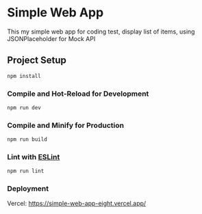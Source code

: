 # Simple Web App

This my simple web app for coding test, display list of items, using JSONPlaceholder for Mock API

## Project Setup

```sh
npm install
```

### Compile and Hot-Reload for Development

```sh
npm run dev
```

### Compile and Minify for Production

```sh
npm run build
```

### Lint with [ESLint](https://eslint.org/)

```sh
npm run lint
```

### Deployment

Vercel: https://simple-web-app-eight.vercel.app/

